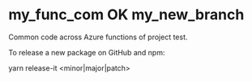 # my_func_com  OK my_new_branch

Common code across Azure functions of project test.


To release a new package on GitHub and npm:

yarn release-it <minor|major|patch>
